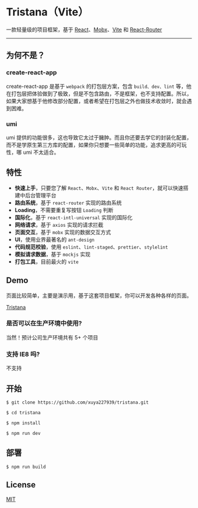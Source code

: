 # Tristana（Vite）

一款轻量级的项目框架，基于 [React](https://github.com/facebook/react)、[Mobx](https://github.com/mobxjs/mobx)、[Vite](https://github.com/vitejs/vite) 和 [React-Router](https://github.com/ReactTraining/react-router)

---

## 为何不是？

### create-react-app

create-react-app 是基于 `webpack` 的打包层方案，包含 `build、dev、lint` 等，他在打包层把体验做到了极致，但是不包含路由，不是框架，也不支持配置。所以，如果大家想基于他修改部分配置，或者希望在打包层之外也做技术收敛时，就会遇到困难。

### umi

umi 提供的功能很多，这也导致它太过于臃肿。而且你还要去学它的封装化配置，而不是学原生第三方库的配置，如果你只想要一些简单的功能，追求更高的可玩性，哪 umi 不太适合。

## 特性

-   **快速上手**，只要您了解 `React`、`Mobx`、`Vite` 和 `React Router`，就可以快速搭建中后台管理平台
-   **路由系统**，基于 `react-router` 实现的路由系统
-   **Loading**，不需要重复写按钮 `Loading` 判断
-   **国际化**，基于 `react-intl-universal` 实现的国际化
-   **网络请求**，基于 `axios` 实现的请求拦截
-   **页面交互**，基于 `mobx` 实现的数据交互方式
-   **UI**，使用业界最著名的 `ant-design`
-   **代码规范校验**，使用 `eslint`、`lint-staged`、`prettier`、`stylelint`
-   **模拟请求数据**，基于 `mockjs` 实现
-   **打包工具**，目前最火的 `vite`

## Demo

页面比较简单，主要是演示用，基于这套项目框架，你可以开发各种各样的页面。

[Tristana](https://order.downfuture.com/)

### 是否可以在生产环境中使用?

当然！预计公司生产环境共有 5+ 个项目

### 支持 IE8 吗?

不支持

## 开始

```
$ git clone https://github.com/xuya227939/tristana.git

$ cd tristana

$ npm install

$ npm run dev
```

## 部署

```
$ npm run build
```

## License

[MIT](https://tldrlegal.com/license/mit-license)
